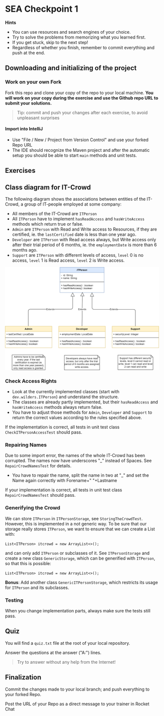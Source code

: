 # SEA Checkpoint 1

**Hints**

- You can use resources and search engines of your choice.
- Try to solve the problems from memorizing what you learned first.
- If you get stuck, skip to the next step!
- Regardless of whether you finish, remember to commit everything and push at the end.

## Downloading and initializing of the project

### Work on your own Fork

Fork this repo and clone your copy of the repo to your local machine. **You will work on your copy during the exercise and use the Github repo URL to submit your solutions.**

> Tip: commit and push your changes after each exercise, to avoid unpleasant surprises

#### Import into IntelliJ

* Use "File / New / Project from Version Control" and use your forked Repo URL
* The IDE should recognize the Maven project and after the automatic setup you should be able to start `main` methods and unit tests.

## Exercises

##  Class diagram for IT-Crowd

The following diagram shows the associations between entities of the IT-Crowd, a group of IT-people employed at some company:

* All members of the IT-Crowd are `ITPerson`
* All `ITPerson` have to implement `hasReadAccess` and `hasWriteAccess` methods which return true or false.
* `Admin` are `ITPerson` with Read and Write access to Resources, if they are certified, ie. the `lastCertified` date is less than one year ago.
* `Developer` are `ITPerson` with Read access always, but Write access only after their trial period of 6 months, ie. the `employmentDate` is more than 6 months ago.
* `Support` are `ITPerson` with different levels of access, `level` 0 is no access, `level` 1 is Read access, `level` 2 is Write access.

![](docs/img/itperson.png)

###  Check Access Rights

* Look at the currently implemented classes (start with `dev.wilders.ITPerson`) and understand the structure.  
* The classes are already partly implemented, but their `hasReadAccess` and `hasWriteAccess` methods always return false.  
* You have to adjust those methods for `Admin`, `Developer` and `Support` to return the correct values according to the rules specified above.

If the implementation is correct, all tests in unit test class `CheckITPersonAccessTest` should pass.

### Repairing Names

Due to some import error, the names of the whole IT-Crowd has been corrupted. The names now have underscores "_" instead of Spaces. See `RepairCrowdNamesTest` for details.

* You have to repair the name, split the name in two at "_" and set the Name again correctly with Forename+" "+Lastname

If your implementation is correct, all tests in unit test class `RepairCrowdNamesTest` should pass.

### Generifying the Crowd

We can store `ITPerson` in `ITPersonStorage`, see `StoringTheCrowdTest`. However, this is implemented in a not generic way.
To be sure that our storage really stores `ITPerson`, we want to ensure that we can create a List with:

`List<ITPerson> itcrowd = new ArrayList<>();`

and can only add `ITPerson` or subclasses of it.
See `ITPersonStorage` and create a new class `GenericStorage`, which can be generified with `ITPerson`, so that this is possible:

`List<ITPerson> itcrowd = new ArrayList<>();`

**Bonus**: Add another class `GenericITPersonStorage`, which restricts its usage for `ITPerson` and its subclasses.

### Testing

When you change implementation parts, always make sure the tests still pass.

## Quiz

You will find a `quiz.txt`  file at the root of your local repository.

Answer the questions at the answer ("A:") lines.

> Try to answer without any help from the Internet!


## Finalization

Commit the changes made to your local branch; and push everything to your forked Repo.

Post the URL of your Repo as a direct message to your trainer in Rocket Chat